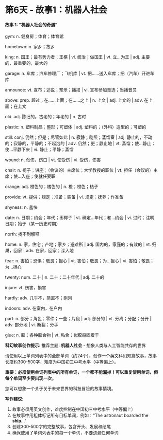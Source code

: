 # 第6天 - 故事1：机器人社会

#### 故事 1: "机器人社会的奇遇"

gym: n. 健身房；体育；体育馆

hometown: n. 家乡；故乡

king: n. 国王；最有势力者；王棋 | vi. 统治；做国王 | vt. 立…为王 | adj. 主要的，最重要的，最大的

garage: n. 车库；汽车修理厂；飞机库 | vt. 把……送入车库；把（汽车）开进车库

announce: vt. 宣布；述说；预示；播报 | vi. 宣布参加竞选；当播音员

above: prep. 超过；在……上面；在……之上 | n. 上文 | adj. 上文的 | adv. 在上面；在上文

old: adj. 陈旧的，古老的；年老的 | n. 古时

plastic: n. 塑料制品；整形；可塑体 | adj. 塑料的；（外科）造型的；可塑的

still: conj. 仍然；但是；尽管如此 | n. 寂静；剧照；蒸馏室 | adj. 静止的，不动的；寂静的，平静的；不起泡的 | adv. 仍然；更；静止地 | vt. 蒸馏；使…静止；使…平静下来 | vi. 静止；平静；蒸馏

wound: n. 创伤，伤口 | vt. 使受伤 | vi. 受伤，伤害

chair: n. 椅子；讲座；（会议的）主席位；大学教授的职位 | vt. 担任（会议的）主席；使…入座；使就任要职

orange: adj. 橙色的；橘色的 | n. 橙；橙色；桔子

provide: vt. 提供；规定；准备；装备 | vi. 规定；抚养；作准备

shyness: n. 羞怯

date: n. 日期；约会；年代；枣椰子 | vt. 确定…年代；和…约会 | vi. 过时；注明日期；始于（某一历史时期）

north: 找不到解释

home: n. 家，住宅；产地；家乡；避难所 | adj. 国内的，家庭的；有效的 | vt. 归巢，回家 | adv. 在家，回家；深入地

fear: n. 害怕；恐惧；敬畏；担心 | vt. 害怕；敬畏；为…担心 | vi. 害怕；敬畏；为…担心

twenty: num. 二十 | n. 二十；二十年代 | adj. 二十的

injure: vt. 伤害，损害

hardly: adv. 几乎不，简直不；刚刚

indoors: adv. 在室内，在户内

part: n. 部分；角色；零件；一些；片段 | adj. 部分的 | vt. 分离；分配；分开 | adv. 部分地 | vi. 断裂；分手

glue: n. 胶；各种胶合物 | vt. 粘合；似胶般固着于

**科幻故事创作提示**:
推荐主题: **机器人社会** - 想象人类与人工智能共存的世界

请使用以上单词列表中的全部单词（约24个），创作一个英文科幻短篇故事，故事长度约300-500字，难度为中国初三中考水平（中等偏上）。

**重要：必须使用单词列表中的所有单词，一个都不能漏掉！可以重复使用单词，但每个单词至少要出现一次。**

您可以想象一个关于关于未来世界的科技冒险的故事情境。

**写作建议**: 
1. 故事必须用英文创作，难度控制在中国初三中考水平（中等偏上）
2. 在故事中用粗体标记所有目标单词，例如："The astronaut boarded the **ship**..."
3. 创建300-500字的完整故事，包含开头、发展和结尾
4. 确保使用了单词列表中的每一个单词，不要遗漏任何单词
